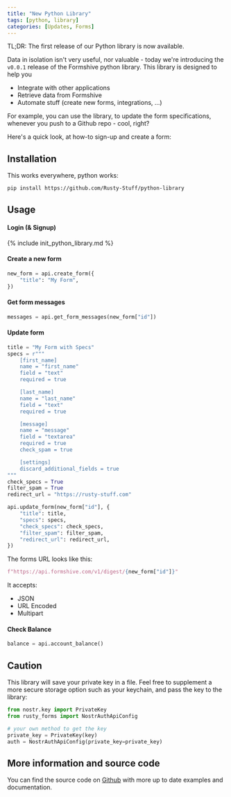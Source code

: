 ```yaml
---
title: "New Python Library"
tags: [python, library]
categories: [Updates, Forms]
---
```


TL;DR: The first release of our Python library is now available.

Data in isolation isn't very useful, nor valuable - today we're introducing the `v0.0.1` release of the Formshive python library. This library is designed to help you

- Integrate with other applications
- Retrieve data from Formshive
- Automate stuff (create new forms, integrations, ...)

For example, you can use the library, to update the form specifications, whenever you push to a Github repo - cool, right?

Here's a quick look, at how-to sign-up and create a form:

## Installation

This works everywhere, python works:

```bash
pip install https://github.com/Rusty-Stuff/python-library
```

## Usage


#### Login (& Signup)

{% include init_python_library.md %}

#### Create a new form

```python
new_form = api.create_form({
    "title": "My Form",
})
```

#### Get form messages

```python
messages = api.get_form_messages(new_form["id"])
```

#### Update form

```python
title = "My Form with Specs"
specs = r"""
    [first_name]
    name = "first_name"
    field = "text"
    required = true

    [last_name]
    name = "last_name"
    field = "text"
    required = true

    [message]
    name = "message"
    field = "textarea"
    required = true
    check_spam = true

    [settings]
    discard_additional_fields = true
"""
check_specs = True
filter_spam = True
redirect_url = "https://rusty-stuff.com"

api.update_form(new_form["id"], {
    "title": title,
    "specs": specs,
    "check_specs": check_specs,
    "filter_spam": filter_spam,
    "redirect_url": redirect_url,
})
```

The forms URL looks like this:

```python
f"https://api.formshive.com/v1/digest/{new_form["id"]}"
```

It accepts:

- JSON
- URL Encoded
- Multipart

#### Check Balance

```python
balance = api.account_balance()
```

## Caution

This library will save your private key in a file. Feel free to supplement a more secure storage option such as your keychain, and pass the key to the library:

```python
from nostr.key import PrivateKey
from rusty_forms import NostrAuthApiConfig

# your own method to get the key
private_key = PrivateKey(key)
auth = NostrAuthApiConfig(private_key=private_key)
```

## More information and source code

You can find the source code on [Github](https://github.com/Rusty-Stuff/python-library) with more up to date examples and documentation.